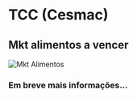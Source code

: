 # TCC (Cesmac)

## Mkt alimentos a vencer

![Mkt Alimentos](https://github.com/user-attachments/assets/882439d5-2fea-42aa-a10b-859c6cfd2d5f)

### Em breve mais informações...
